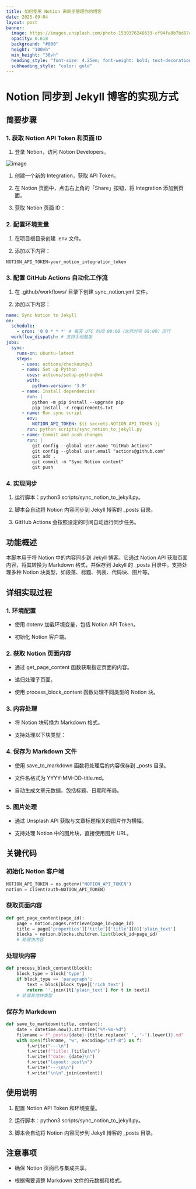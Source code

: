 ```yaml
---
title: 如何使用 Notion 来同步管理你的博客
date: 2025-09-04
layout: post
banner:
  image: https://images.unsplash.com/photo-1539376248633-cf94fa8b7bd8?crop=entropy&cs=tinysrgb&fit=max&fm=jpg&ixid=M3w2OTIwMzJ8MHwxfHJhbmRvbXx8fHx8fHx8fDE3NTcwMTczMjJ8&ixlib=rb-4.1.0&q=80&w=1080
  opacity: 0.618
  background: "#000"
  height: "100vh"
  min_height: "38vh"
  heading_style: "font-size: 4.25em; font-weight: bold; text-decoration: underline"
  subheading_style: "color: gold"
---
```


# Notion 同步到 Jekyll 博客的实现方式

## 简要步骤

### 1. 获取 Notion API Token 和页面 ID

1. 登录 Notion，访问 Notion Developers。

![image](https://prod-files-secure.s3.us-west-2.amazonaws.com/a7a0cc5a-89b9-4cda-8686-1fba0ca52f40/d19c1afe-dea5-4312-9333-786b0ba83054/image.png?X-Amz-Algorithm=AWS4-HMAC-SHA256&X-Amz-Content-Sha256=UNSIGNED-PAYLOAD&X-Amz-Credential=ASIAZI2LB4665UPACA5A%2F20250904%2Fus-west-2%2Fs3%2Faws4_request&X-Amz-Date=20250904T202202Z&X-Amz-Expires=3600&X-Amz-Security-Token=IQoJb3JpZ2luX2VjEPz%2F%2F%2F%2F%2F%2F%2F%2F%2F%2FwEaCXVzLXdlc3QtMiJHMEUCIAoboEXYCUbLeAPWL6UTraN7QB1p2EXv4AZU8O%2Fq4DNDAiEArExC65qVY%2FtO2dnT%2F27as7jMJGcaHC5MLsuh%2FA4TitQq%2FwMIZBAAGgw2Mzc0MjMxODM4MDUiDCwYXUjtt4hOz6AJRCrcA93pNWYU6OJlGtVcDDUNQTwUOQcIEm5sctCuvknMEbzsrD6dxP9fDjkluAhKD9bV337gMFLgFqu0iYbqldXjqZXumLLV%2FDLlCYzMRJ3TmkzF%2FzMwZMOKJsRsJ0qFn3jMgWwnhtgs8EBn6HNN72hhXpIm%2FVUiO2DWUbTHlWcjVALQdUM6QEjNCHg45nNuaGqCXJq2a5i2u4j1NT3INla%2FmLByw8LamE8tQVmJ73f62TrI2xI9f52qS5wtSrQC8VwsfV%2F9TB8xJQQeHhfjnNFVxed%2BKcv0v9wbD4GWp1bBZsLB8wqTllTZFPpP50I4xoXdGrvknl8q1RJ1gDVU7thrk2Ay8WabJUodqoY%2BTiC2AUD%2BAveHQDhBJCTye%2BbYXHoSNGGyKQJSjo7S7w94ieRwQBGL0RR6gQazn0jrruveUBZhWovEoIKiaU%2BmGpPlvwGgTb0LFlezYOVuKu9oPJ5GSIKpeBR68UWxz0hdfFTkCOKvr0TmEwUtj7CnZMcokVa70YS%2FpRPSHfpXiAJMOuUpmioNC11QPEm9P4i30VuGiRcoic0PhxSllmLEPfWFhrQeKvQT7yVgHgSCdIxsFxvMbby8oC0c9yasy8misFbTWwwvmnLANlvA7aaXWWjdMJXN58UGOqUBcemhDkYstpUrBJruRm4TBuS4kTTfxWzHHrdL67k9ybTA%2FCjA1NGfsS3JCPb7pcQeNP41m7CcnxWg6NXqIjQ1D4f3uNX2MCS5NShA3apo7YmmF8XLvAGaiTlc7sII3xZwrx0IU3rDEGgINzST9opDiXBqgl5jBRQbbOZTA3EiF%2Bno%2Bj%2BsSHibP056OHA2LFYkeRkYVOY0KU1xdgQvC720fZkUNiut&X-Amz-Signature=a577dd378b422f520c6beae42e7a66c6931f4215c43b6862829cde8b8c4e50a1&X-Amz-SignedHeaders=host&x-amz-checksum-mode=ENABLED&x-id=GetObject)

1. 创建一个新的 Integration，获取 API Token。

1. 在 Notion 页面中，点击右上角的「Share」按钮，将 Integration 添加到页面。

1. 获取 Notion 页面 ID：


### 2. 配置环境变量

1. 在项目根目录创建 .env 文件。

1. 添加以下内容：

```javascript
NOTION_API_TOKEN=your_notion_integration_token
```

### 3. 配置 GitHub Actions 自动化工作流

1. 在 .github/workflows/ 目录下创建 sync_notion.yml 文件。

1. 添加以下内容：

```yaml
name: Sync Notion to Jekyll
on:
  schedule:
    - cron: '0 0 * * *' # 每天 UTC 时间 00:00（北京时间 08:00）运行
  workflow_dispatch: # 支持手动触发
jobs:
  sync:
    runs-on: ubuntu-latest
    steps:
      - uses: actions/checkout@v3
      - name: Set up Python
        uses: actions/setup-python@v4
        with:
          python-version: '3.9'
      - name: Install dependencies
        run: |
          python -m pip install --upgrade pip
          pip install -r requirements.txt
      - name: Run sync script
        env:
          NOTION_API_TOKEN: ${{ secrets.NOTION_API_TOKEN }}
        run: python scripts/sync_notion_to_jekyll.py
      - name: Commit and push changes
        run: |
          git config --global user.name "GitHub Actions"
          git config --global user.email "actions@github.com"
          git add .
          git commit -m "Sync Notion content"
          git push
```

### 4. 实现同步

1. 运行脚本：python3 scripts/sync_notion_to_jekyll.py。

1. 脚本会自动将 Notion 内容同步到 Jekyll 博客的 _posts 目录。

1. GitHub Actions 会按照设定的时间自动运行同步任务。

## 功能概述

本脚本用于将 Notion 中的内容同步到 Jekyll 博客。它通过 Notion API 获取页面内容，将其转换为 Markdown 格式，并保存到 Jekyll 的 _posts 目录中。支持处理多种 Notion 块类型，如段落、标题、列表、代码块、图片等。

## 详细实现过程

### 1. 环境配置

- 使用 dotenv 加载环境变量，包括 Notion API Token。

- 初始化 Notion 客户端。

### 2. 获取 Notion 页面内容

- 通过 get_page_content 函数获取指定页面的内容。

- 递归处理子页面。

- 使用 process_block_content 函数处理不同类型的 Notion 块。

### 3. 内容处理

- 将 Notion 块转换为 Markdown 格式。

- 支持处理以下块类型：


### 4. 保存为 Markdown 文件

- 使用 save_to_markdown 函数将处理后的内容保存到 _posts 目录。

- 文件名格式为 YYYY-MM-DD-title.md。

- 自动生成文章元数据，包括标题、日期和布局。

### 5. 图片处理

- 通过 Unsplash API 获取与文章标题相关的图片作为横幅。

- 支持处理 Notion 中的图片块，直接使用图片 URL。

## 关键代码

### 初始化 Notion 客户端

```python
NOTION_API_TOKEN = os.getenv("NOTION_API_TOKEN")
notion = Client(auth=NOTION_API_TOKEN)
```

### 获取页面内容

```python
def get_page_content(page_id):
    page = notion.pages.retrieve(page_id=page_id)
    title = page['properties']['title']['title'][0]['plain_text']
    blocks = notion.blocks.children.list(block_id=page_id)
    # 处理块内容
```

### 处理块内容

```python
def process_block_content(block):
    block_type = block['type']
    if block_type == 'paragraph':
        text = block[block_type]['rich_text']
        return ''.join([t['plain_text'] for t in text])
    # 处理其他块类型
```

### 保存为 Markdown

```python
def save_to_markdown(title, content):
    date = datetime.now().strftime("%Y-%m-%d")
    filename = f"_posts/{date}-{title.replace(' ', '-').lower()}.md"
    with open(filename, "w", encoding="utf-8") as f:
        f.write("---\n")
        f.write(f"title: {title}\n")
        f.write(f"date: {date}\n")
        f.write("layout: post\n")
        f.write("---\n\n")
        f.write("\n\n".join(content))
```

## 使用说明

1. 配置 Notion API Token 和环境变量。

1. 运行脚本：python3 scripts/sync_notion_to_jekyll.py。

1. 脚本会自动将 Notion 内容同步到 Jekyll 博客的 _posts 目录。

## 注意事项

- 确保 Notion 页面已与集成共享。

- 根据需要调整 Markdown 文件的元数据和格式。